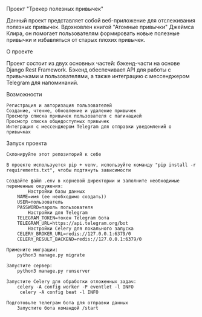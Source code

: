 Проект "Трекер полезных привычек"

Данный проект представляет собой веб-приложение для отслеживания полезных привычек. Вдохновлен книгой "Атомные привычки" Джеймса Клира, он помогает пользователям формировать новые полезные привычки и избавляться от старых плохих привычек.

О проекте

Проект состоит из двух основных частей: бэкенд-части на основе Django Rest Framework. Бэкенд обеспечивает API для работы с привычками и пользователями, а также интеграцию с мессенджером Telegram для напоминаний.

Возможности

    Регистрация и авторизация пользователей
    Создание, чтение, обновление и удаление привычек
    Просмотр списка привычек пользователя с пагинацией
    Просмотр списка общедоступных привычек
    Интеграция с мессенджером Telegram для отправки уведомлений о привычках

Запуск проекта

    Склонируйте этот репозиторий к себе

    В проекте используется pip + venv, используйте команду "pip install -r requirements.txt", чтобы подтянуть зависимости 

    Создайте файл .env в корневой директории и заполните необходимые переменные окружения:
            Настройки базы данных
        NAME=имя (ее необходимо создать))
        USER=пользователь
        PASSWORD=пароль пользователя
            Настройки для Telegram
        TELEGRAM_TOKEN=токен Telegram бота
        TELEGRAM_URL=https://api.telegram.org/bot
            Настройки Celery для локального запуска
        CELERY_BROKER_URL=redis://127.0.0.1:6379/0
        CELERY_RESULT_BACKEND=redis://127.0.0.1:6379/0

    Примените миграции:
        python3 manage.py migrate

    Запустите сервер:
        python3 manage.py runserver

    Запустите Celery для обработки отложенных задач:
        celery -A config worker -P eventlet -l INFO  
         celery -A config beat -l INFO  

    Подготовьте телеграм бота для отправки данных
        Запустите бота командой /start